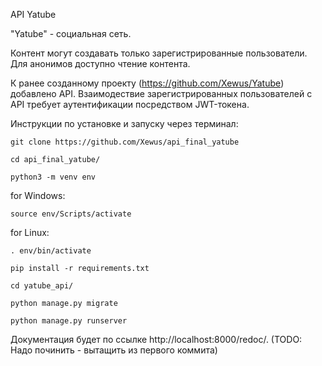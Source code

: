 API Yatube

"Yatube" - социальная сеть.

Контент могут создавать только зарегистрированные пользователи.
Для анонимов доступно чтение контента.

К ранее созданному проекту (https://github.com/Xewus/Yatube) добавлено API.
Взаимодествие зарегистрированных пользователей с API требует аутентификации
посредством  JWT-токена.

Инструкции по установке и запуску через терминал:
```
git clone https://github.com/Xewus/api_final_yatube
```
```
cd api_final_yatube/
```
```
python3 -m venv env
```
for Windows:
```
source env/Scripts/activate
```
for Linux:
```
. env/bin/activate
```
```
pip install -r requirements.txt
```
```
cd yatube_api/
```
```
python manage.py migrate
```
```
python manage.py runserver
```

Документация будет по ссылке http://localhost:8000/redoc/.
(TODO: Надо починить - вытащить из первого коммита)
